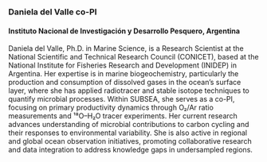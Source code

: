 ### **Daniela del Valle** co-PI
#### Instituto Nacional de Investigación y Desarrollo Pesquero, Argentina

Daniela del Valle, Ph.D. in Marine Science, is a Research Scientist at the National Scientific and Technical Research Council (CONICET), based at the National Institute for Fisheries Research and Development (INIDEP) in Argentina. Her expertise is in marine biogeochemistry, particularly the production and consumption of dissolved gases in the ocean’s surface layer, where she has applied radiotracer and stable isotope techniques to quantify microbial processes. Within SUBSEA, she serves as a co-PI, focusing on primary productivity dynamics through O₂/Ar ratio measurements and ¹⁸O–H₂O tracer experiments. Her current research advances understanding of microbial contributions to carbon cycling and their responses to environmental variability. She is also active in regional and global ocean observation initiatives, promoting collaborative research and data integration to address knowledge gaps in undersampled regions.